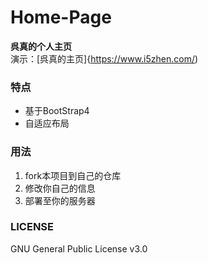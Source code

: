 # Home-Page
**呉真的个人主页**  
演示：[呉真的主页]{https://www.i5zhen.com/)  

### 特点 
* 基于BootStrap4
* 自适应布局

### 用法
1. fork本项目到自己的仓库  
2. 修改你自己的信息  
3. 部署至你的服务器  

### LICENSE  
GNU General Public License v3.0